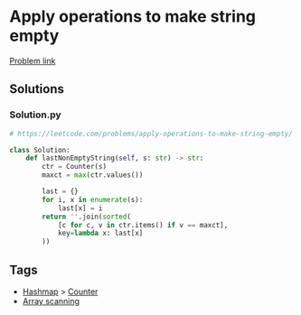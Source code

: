 # Apply operations to make string empty

[Problem link](https://leetcode.com/problems/apply-operations-to-make-string-empty/)

## Solutions


### Solution.py
```py
# https://leetcode.com/problems/apply-operations-to-make-string-empty/

class Solution:
    def lastNonEmptyString(self, s: str) -> str:
        ctr = Counter(s)
        maxct = max(ctr.values())

        last = {}
        for i, x in enumerate(s):
            last[x] = i
        return ''.join(sorted(
            [c for c, v in ctr.items() if v == maxct],
            key=lambda x: last[x]
        ))
```
## Tags

* [Hashmap](/Collections/hashmap.md#hashmap) > [Counter](/Collections/hashmap.md#counter)
* [Array scanning](/Collections/array-scanning.md#array-scanning)
